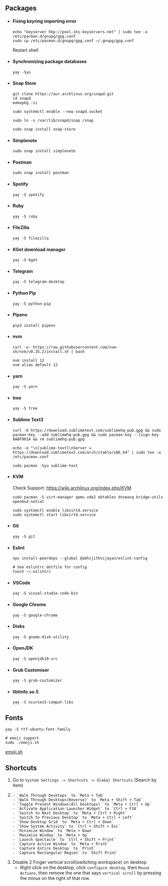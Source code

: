 ## Packages

- #### Fixing keyring importing error
    ```
    echo "keyserver hkp://pool.sks-keyservers.net" | sudo tee -a /etc/pacman.d/gnupg/gpg.conf
    sudo cp /etc/pacman.d/gnupg/gpg.conf ~/.gnupg/gpg.conf
    ```
    Restart shell

- #### Synchronizing package databases

    ```
    yay -Syu
    ```

- #### Snap Store

    ```
    git clone https://aur.archlinux.org/snapd.git
    cd snapd
    makepkg -si

    sudo systemctl enable --now snapd.socket

    sudo ln -s /var/lib/snapd/snap /snap

    sudo snap install snap-store
    ```

- #### Simplenote

    ```
    sudo snap install simplenote
    ```

- #### Postman

    ```
    sudo snap install postman
    ```

- #### Spotify

    ```
    yay -S spotify
    ```

- #### Ruby

    ```
    yay -S ruby
    ```

- #### FileZilla

    ```
    yay -S filezilla
    ```

- #### KGet download manager

    ```
    yay -S kget
    ```

- #### Telegram

    ```
    yay -S telegram-desktop
    ```

- #### Python Pip

    ```
    yay -S python-pip
    ```
  
- #### Pipenv

    ```
    pip3 install pipenv
    ```
  
- #### nvm

    ```
    curl -o- https://raw.githubusercontent.com/nvm-sh/nvm/v0.35.2/install.sh | bash

    nvm install 12
    nvm alias default 12
    ```

- #### yarn

    ```
    yay -S yarn
    ```

- #### tree

    ```
    yay -S tree
    ```

- #### Sublime Text3

    ```
    curl -O https://download.sublimetext.com/sublimehq-pub.gpg && sudo pacman-key --add sublimehq-pub.gpg && sudo pacman-key --lsign-key 8A8F901A && rm sublimehq-pub.gpg

    echo -e "\n[sublime-text]\nServer = https://download.sublimetext.com/arch/stable/x86_64" | sudo tee -a /etc/pacman.conf

    sudo pacman -Syu sublime-text
    ```
  
- #### KVM

    Check Support: <https://wiki.archlinux.org/index.php/KVM>

    ```
    sudo pacman -S virt-manager qemu vde2 ebtables dnsmasq bridge-utils openbsd-netcat

    sudo systemctl enable libvirtd.service
    sudo systemctl start libvirtd.service
    ```

- #### Git

    ```
    yay -S git
    ```
  
- #### Eslint

    ```
    npx install-peerdeps --global @abhijithvijayan/eslint-config

    # See eslintrc dotfile for config
    touch ~/.eslintrc
    ```

- #### VSCode

    ```
    yay -S visual-studio-code-bin
    ```

- #### Google Chrome

    ```
    yay -S google-chrome
    ```

- #### Disks

    ```
    yay -S gnome-disk-utility
    ```

- #### OpenJDK

    ```
    yay -S openjdk10-src
    ```

- #### Grub Customiser

    ```
    yay -S grub-customizer
    ```

- #### libtinfo.so.5

    ```
    yay -S ncurses5-compat-libs
    ```

## Fonts

```
yay -S ttf-ubuntu-font-family

# emoji support
sudo ./emoji.sh
```
[emoji.sh](https://github.com/abhijithvijayan/dotfiles/blob/master/emoji.sh)

## Shortcuts

1. Go to `System Settings -> Shortcuts -> Global Shortcuts` (Search by item)
2.
       - `Walk Through Desktops` to `Meta + Tab`
       - `Walk Through Desktops(Reverse)` to `Meta + Shift + Tab`
       - `Toggle Present Windows(All Desktops)` to `Meta + Ctrl + Up`
       - `Activate Application Launcher Widget` to `Ctrl + F10`
       - `Switch to Next Desktop` to `Meta + Ctrl + Right`
       - `Switch to Previous Desktop` to `Meta + Ctrl + Left`
       - `Show Desktop Grid` to `Meta + Ctrl + Down`
       - `Show System Activity` to `Ctrl + Shift + Esc`
       - `Minimize Window` to `Meta + Down`
       - `Maximize Window` to `Meta + Up`
       - `Launch Spectacle` to `Ctrl + Shift + Print`
       - `Capture Active Window` to `Meta + Print`
       - `Capture Entire Desktop` to `Print`
       - `Capture Rectangular Region` to `Shift Print` 
3. Disable 2 Finger vertical scroll(switching workspace) on desktop
   - Right click on the desktop, click `configure desktop`, then `Mouse Actions`, then remove the one that says `vertical scroll` by pressing the minus on the right of that row.
